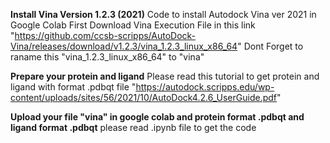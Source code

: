 **Install Vina Version 1.2.3 (2021)**
Code to install Autodock Vina ver 2021 in Google Colab
First Download Vina Execution File in this link "https://github.com/ccsb-scripps/AutoDock-Vina/releases/download/v1.2.3/vina_1.2.3_linux_x86_64"
Dont Forget to raname this "vina_1.2.3_linux_x86_64" to "vina"

**Prepare your protein and ligand**
Please read this tutorial to get protein and ligand with format .pdbqt file "https://autodock.scripps.edu/wp-content/uploads/sites/56/2021/10/AutoDock4.2.6_UserGuide.pdf"

**Upload your file "vina" in google colab and protein format .pdbqt and ligand format .pdbqt**
please read .ipynb file to get the code


